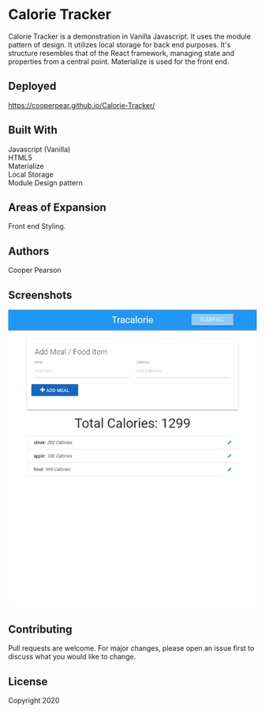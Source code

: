 # Calorie Tracker
Calorie Tracker is a demonstration in Vanilla Javascript. It uses the module pattern of design. It utilizes local storage for back end purposes. It's structure resembles that of the React framework, managing state and properties from a central point. Materialize is used for the front end.  

## Deployed
https://cooperpear.github.io/Calorie-Tracker/

## Built With
Javascript (Vanilla)<br>
HTML5<br>
Materialize<br>
Local Storage<br>
Module Design pattern<br>

## Areas of Expansion
Front end Styling.

## Authors
Cooper Pearson

## Screenshots
![Alt text](https://github.com/cooperpear/Calorie-Tracker/blob/master/tracalorie.png?raw=true "Optional Title")

## Contributing
Pull requests are welcome. For major changes, please open an issue first to discuss what you would like to change.

## License
Copyright 2020